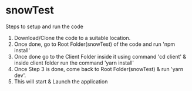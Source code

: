# snowTest

Steps to setup and run the code

1. Download/Clone the code to a suitable location.
2. Once done, go to Root Folder(snowTest) of the code and run 'npm install'
3. Once done go to the Client Folder inside it using command 'cd client' & inside client folder run the command 'yarn install'
4. Once Step 3 is done, come back to Root Folder(snowTest) & run 'yarn dev'.
5. This will start & Launch the application
